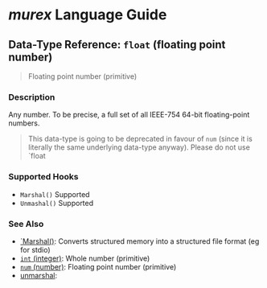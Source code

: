 # _murex_ Language Guide

## Data-Type Reference: `float` (floating point number)

> Floating point number (primitive)

### Description

Any number. To be precise, a full set of all IEEE-754 64-bit floating-point
numbers.

> This data-type is going to be deprecated in favour of `num` (since it is
> literally the same underlying data-type anyway). Please do not use `float



### Supported Hooks

* `Marshal()`
    Supported
* `Unmashal()`
    Supported

### See Also

* [`Marshal()](../apis/marshal.md):
  Converts structured memory into a structured file format (eg for stdio)
* [`int` (integer)](../types/int.md):
  Whole number (primitive)
* [`num` (number)](../types/num.md):
  Floating point number (primitive)
* [unmarshal](../apis/unmarshal.md):
  